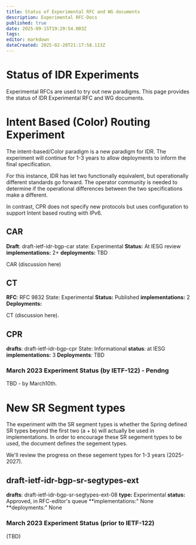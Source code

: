 ```yaml
---
title: Status of Experimental RFC and WG documents
description: Experimental RFC-Docs 
published: true
date: 2025-09-15T19:29:54.003Z
tags: 
editor: markdown
dateCreated: 2025-02-20T21:17:58.113Z
---
```


# Status of IDR Experiments 

Experimental RFCs are used to try out new paradigms.  This page provides the status of IDR Experimental RFC and WG documents.

# Intent Based (Color) Routing Experiment 

The intent-based/Color paradigm is a new paradigm for IDR. 
The experiment will continue for 1-3 years to allow deployments to inform the final specification. 

For this instance, IDR has let two functionally equivalent, but operationally different standards go forward.  The operator community is needed to determine if the operational differences between the two specifications make a different. 

In contrast, CPR does not specify new protocols but uses configuration to support Intent based routing with IPv6. 


## CAR 
**Draft**: draft-ietf-idr-bgp-car
state: Experimental 
**Status:** At IESG review 
**implementations:** 2+ 
**deployments:** TBD 

CAR (discussion here)


## CT 
**RFC**: RFC 9832
State: Experimental 
**Status:** Published
**implementations:** 2
**Deployments:** 

CT (discussion here). 



## CPR 
**drafts**: draft-ietf-idr-bgp-cpr
State: Informational 
**status**: at IESG
**implementations:** 3
**Deployments**: TBD 


### March 2023 Experiment Status (by IETF-122) - Pendng 

TBD - by March10th. 


# New SR Segment types 

The experiment with the SR segment types is whether the Spring defined SR types beyond the first two (a + b) will actually be used in implementations.  In order to encourage these SR segement types to be used, the document defines the segement types. 

We'll review the progress on these segement types for 1-3 years (2025-2027). 

## draft-ietf-idr-bgp-sr-segtypes-ext

**drafts**: draft-ietf-idr-bgp-sr-segtypes-ext-08
**type:** Experimental 
**status:** Approved, in RFC-editor's queue
**implementations:" None 
**deployments:" None 

### March 2023 Experiment Status (prior to IETF-122) 
(TBD) 